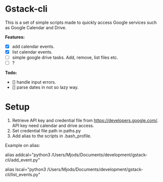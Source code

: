 # Gstack-cli

This is a set of simple scripts made to quickly access Google services such as Google Calendar and Drive.

**Features:**
- [x] add calendar events.
- [x] list calendar events.
- [ ] simple google drive tasks. Add, remove, list files etc.
- [ ] ?

**Todo:**
- [] handle input errors.
- [] parse dates in not so lazy way.

# Setup

1. Retrieve API key and credential file from https://developers.google.com/. API key need calendar and drive access.
2. Set credential file path in paths.py
3. Add alias to the scripts in .bash_profile.

Example on alias:

alias addcal="python3 /Users/Mjods/Documents/development/gstack-cli/add_event.py"

alias lscal="python3 /Users/Mjods/Documents/development/gstack-cli/list_events.py"
